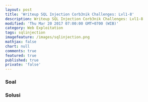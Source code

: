 ```yaml
---
layout: post
title: 'Writeup SQL Injection Corb3nik Challenges: Lvl1-8'
description: Writeup SQL Injection Corb3nik Challenges: Lvl1-8
modified: 'Thu Mar 20 2017 07:00:00 GMT+0700 (WIB)'
category: Web Exploitation
tags: sqlinjection
imagefeature: /images/sqlinjection.png
mathjax: false
chart: null
comments: true
featured: true
published: true
private: 'false'
---
```



### Soal



### Solusi

